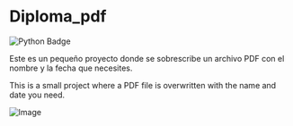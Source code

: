 # **Diploma_pdf**
![Python Badge](https://img.shields.io/badge/python-3670A0?style=for-the-badge&logo=python&logoColor=ffdd54)

Este es un pequeño proyecto donde se sobrescribe un archivo PDF con el nombre y la fecha que necesites.

This is a small project where a PDF file is overwritten with the name and date you need.

![Image](https://github.com/user-attachments/assets/d9892faa-5350-4fe5-a21b-b2c0053c682b)
